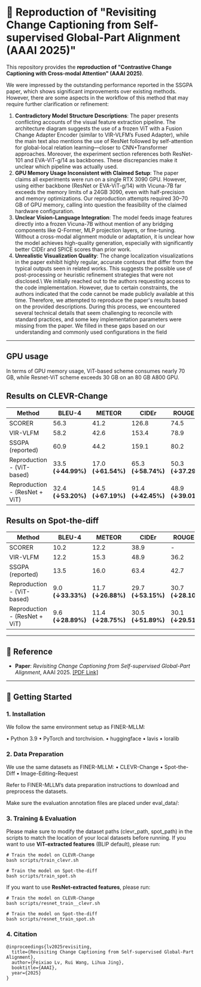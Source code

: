 # 🔁 Reproduction of "Revisiting Change Captioning from Self-supervised Global-Part Alignment (AAAI 2025)"

This repository provides the **reproduction of "Contrastive Change Captioning with Cross-modal Attention" (AAAI 2025)**.

We were impressed by the outstanding performance reported in the SSGPA paper, which shows significant improvements over existing methods. However, there are some aspects in the workflow of this method that may require further clarification or refinement:
1. **Contradictory Model Structure Descriptions**: The paper presents conflicting accounts of the visual feature extraction pipeline. The architecture diagram suggests the use of a frozen ViT with a Fusion Change Adapter Encoder (similar to VIR-VLFM’s Fused Adapter), while the main text also mentions the use of ResNet followed by self-attention for global-local relation learning—closer to CNN+Transformer approaches. Moreover, the experiment section references both ResNet-101 and EVA-ViT-g/14 as backbones. These discrepancies make it unclear which pipeline was actually used.
2. **GPU Memory Usage Inconsistent with Claimed Setup**: The paper claims all experiments were run on a single RTX 3090 GPU. However, using either backbone (ResNet or EVA-ViT-g/14) with Vicuna-7B far exceeds the memory limits of a 24GB 3090, even with half-precision and memory optimizations. Our reproduction attempts required 30–70 GB of GPU memory, calling into question the feasibility of the claimed hardware configuration.
3. **Unclear Vision-Language Integration**: The model feeds image features directly into a frozen Vicuna-7B without mention of any bridging components like Q-Former, MLP projection layers, or fine-tuning. Without a cross-modal alignment module or adaptation, it is unclear how the model achieves high-quality generation, especially with significantly better CIDEr and SPICE scores than prior work.
4. **Unrealistic Visualization Quality**: The change localization visualizations in the paper exhibit highly regular, accurate contours that differ from the typical outputs seen in related works. This suggests the possible use of post-processing or heuristic refinement strategies that were not disclosed.\\
We initially reached out to the authors requesting access to the code implementation. However, due to certain constraints, the authors indicated that the code cannot be made publicly available at this time. Therefore, we attempted to reproduce the paper's results based on the provided descriptions. During this process, we encountered several technical details that seem challenging to reconcile with standard practices, and some key implementation parameters were missing from the paper. We filled in these gaps based on our understanding and commonly used configurations in the field
---
## GPU usage
In terms of GPU memory usage, ViT-based scheme consumes nearly 70 GB, while Resnet-ViT scheme exceeds 30 GB on an 80 GB A800 GPU.
## Results on CLEVR-Change
| Method                        | BLEU-4                     | METEOR                     | CIDEr                      | ROUGE-L                    |
|------------------------------|----------------------------|----------------------------|----------------------------|----------------------------|
| SCORER                       | 56.3                       | 41.2                       | 126.8                      | 74.5                       |
| VIR-VLFM                     | 58.2                       | 42.6                       | 153.4                      | 78.9                       |
| SSGPA (reported)             | 60.9                       | 44.2                       | 159.1                      | 80.2                       |
| Reproduction - (ViT-based)   | 33.5 **(↓44.99%)**         | 17.0 **(↓61.54%)**         | 65.3  **(↓58.74%)**        | 50.3 **(↓37.29%)**         |
| Reproduction - (ResNet + ViT)| 32.4 **(↓53.20%)**         | 14.5 **(↓67.19%)**         | 91.4  **(↓42.45%)**        | 48.9 **(↓39.01%)**         |

## Results on Spot-the-diff
| Method                        | BLEU-4                     | METEOR                     | CIDEr                      | ROUGE-L                    |
|------------------------------|----------------------------|----------------------------|----------------------------|----------------------------|
| SCORER                       | 10.2                       | 12.2                       | 38.9                       | -                          |
| VIR-VLFM                     | 12.2                       | 15.3                       | 48.9                       | 36.2                       |
| SSGPA (reported)             | 13.5                       | 16.0                       | 63.4                       | 42.7                       |
| Reproduction - (ViT-based)   | 9.0  **(↓33.33%)**         | 11.7  **(↓26.88%)**        | 29.7 **(↓53.15%)**         | 30.7  **(↓28.10%)**        |
| Reproduction - (ResNet + ViT)| 9.6  **(↓28.89%)**         | 11.4  **(↓28.75%)**        | 30.5 **(↓51.89%)**         | 30.1  **(↓29.51%)**        |

---
## 📄 Reference
- **Paper**: *Revisiting Change Captioning from Self-supervised Global-Part Alignment*, AAAI 2025. [[PDF Link]](https://ojs.aaai.org/index.php/AAAI/article/view/32629) 
---

## 🚀 Getting Started

### 1. Installation

We follow the same environment setup as FINER-MLLM:

•	Python 3.9
•	PyTorch and torchvision.
•	huggingface
•	lavis
•	loralib


### 2. Data Preparation
We use the same datasets as FINER-MLLM:
	•	CLEVR-Change
	•	Spot-the-Diff
	•	Image-Editing-Request

Refer to FINER-MLLM’s data preparation instructions to download and preprocess the datasets.

Make sure the evaluation annotation files are placed under eval_data/:


### 3. Training & Evaluation
Please make sure to modify the dataset paths (clevr_path, spot_path) in the scripts to match the location of your local datasets before running.
If you want to use **ViT-extracted features** (BLIP default), please run:
```
# Train the model on CLEVR-Change
bash scripts/train_clevr.sh

# Train the model on Spot-the-diff
bash scripts/train_spot.sh
```
If you want to use **ResNet-extracted features**, please run:

```
# Train the model on CLEVR-Change
bash scripts/resnet_train__clevr.sh

# Train the model on Spot-the-diff
bash scripts/resnet_train_spot.sh
```

### 4. Citation
```
@inproceedings{lv2025revisiting,
  title={Revisiting Change Captioning from Self-supervised Global-Part Alignment},
  author={Feixiao Lv, Rui Wang, Lihua Jing},
  booktitle={AAAI},
  year={2025}
}
```